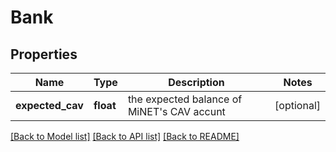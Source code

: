 # Bank

## Properties
Name | Type | Description | Notes
------------ | ------------- | ------------- | -------------
**expected_cav** | **float** | the expected balance of MiNET&#x27;s CAV accunt | [optional] 

[[Back to Model list]](../README.md#documentation-for-models) [[Back to API list]](../README.md#documentation-for-api-endpoints) [[Back to README]](../README.md)

